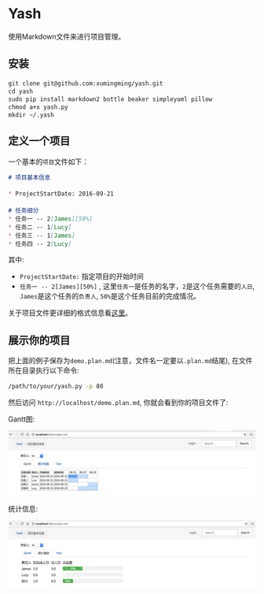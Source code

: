 # Yash

使用Markdown文件来进行项目管理。

## 安装

	git clone git@github.com:xumingming/yash.git
	cd yash
    sudo pip install markdown2 bottle beaker simpleyaml pillow
	chmod a+x yash.py
	mkdir ~/.yash

## 定义一个项目

一个基本的`项目`文件如下：

```markdown
# 项目基本信息

* ProjectStartDate: 2016-09-21

# 任务细分
* 任务一 -- 2[James][50%]
* 任务二 -- 1[Lucy]
* 任务三 -- 1[James]
* 任务四 -- 2[Lucy]
```

其中:

* `ProjectStartDate:` 指定项目的开始时间
* `任务一 -- 2[James][50%]` , 这里`任务一`是任务的名字，`2`是这个任务需要的`人日`, `James`是这个任务的`负责人`, `50%`是这个任务目前的完成情况。

关于项目文件更详细的格式信息看[这里](https://github.com/xumingming/pyscheduler/blob/master/spec.md)。

## 展示你的项目

把上面的例子保存为`demo.plan.md`(注意，文件名一定要以`.plan.md`结尾), 在文件所在目录执行以下命令:

```bash
/path/to/your/yash.py -p 80
```

然后访问 `http://localhost/demo.plan.md`, 你就会看到你的项目文件了:

Gantt图:

![](gantt.png)

统计信息: 

![](stat.png)

